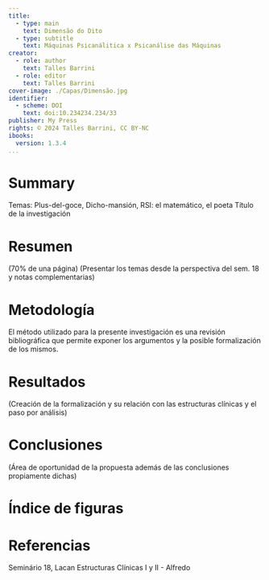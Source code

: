 ```yaml
---
title:
  - type: main
    text: Dimensão do Dito
  - type: subtitle
    text: Máquinas Psicanálitica x Psicanálise das Máquinas
creator:
  - role: author
    text: Talles Barrini
  - role: editor
    text: Talles Barrini
cover-image: ./Capas/Dimensão.jpg
identifier:
  - scheme: DOI
    text: doi:10.234234.234/33
publisher: My Press
rights: © 2024 Talles Barrini, CC BY-NC
ibooks:
  version: 1.3.4
...
```


# Summary
Temas: Plus-del-goce, Dicho-mansión, RSI: el matemático, el poeta
Título de la investigación


# Resumen
(70% de una página)
(Presentar los temas desde la perspectiva del sem. 18 y notas complementarias)

# Metodología

El método utilizado para la presente investigación es una revisión bibliográfica que permite exponer los argumentos y la posible formalización de los mismos.

# Resultados

(Creación de la formalización y su relación con las estructuras clínicas y el paso por análisis)
# Conclusiones

(Área de oportunidad de la propuesta además de las conclusiones propiamente  dichas)

# Índice de figuras
# Referencias
Seminário 18, Lacan
Estructuras Clínicas I y II - Alfredo

